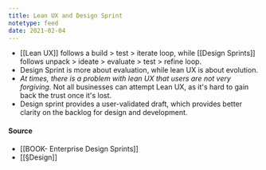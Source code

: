 ```yaml
---
title: Lean UX and Design Sprint
notetype: feed
date: 2021-02-04
---
```


- [[Lean UX]] follows a build > test > iterate loop, while [[Design Sprints]] follows unpack > ideate > evaluate > test > refine loop. 
- Design Sprint is more about evaluation, while lean UX is about evolution.
- *At times, there is a problem with lean UX that users are not very forgiving.* Not all businesses can attempt Lean UX, as it's hard to gain back the trust once it's lost. 
- Design sprint provides a user-validated draft, which provides better clarity on the backlog for design and development.

#### Source
-  [[BOOK- Enterprise Design Sprints]]
- [[§Design]]